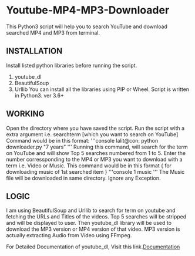 # Youtube-MP4-MP3-Downloader
This Python3 script will help you to search YouTube and download searched MP4 and MP3 from terminal.

## INSTALLATION
Install listed python libraries before running the script.
1. youtube_dl
2. BeautifulSoup
3. Urllib
You can install all the libraries using PIP or Wheel.
Script is written in Python3. ver 3.6+

## WORKING
Open the directory where you have saved the script. Run the script with a extra argument i.e. searchterm [which you want to search on YouTube]
Command would be in this format:
'''console
lalit@con: python downloader.py "7 years"
'''
Running this command, will search for the term on YouTube and will show Top 5 searches numbered from 1 to 5.
Enter the number corressponding to the MP4 or MP3 you want to download with a term i.e. Video or Music.
This command would be in this format { for downloading music of 1st searched item }
'''console
1 music
'''
The Music file will be downloaded in same directory. Ignore any Exception.

## LOGIC 
I am using BeautifulSoup and Urllib to search for term on youtube and fetching the URLs and Titles of the videos. Top 5 searches will be stripped and will be displayed to user. 
Then youtube_dl library will be used to download the MP3 version or MP4 version of that video. MP3 version is actually extracting Audio from Video using FFmpeg.

For Detailed Documentation of youtube_dl, Visit this link.[Documentation](https://github.com/rg3/youtube-dl/blob/master/README.md#embedding-youtube-dl)
